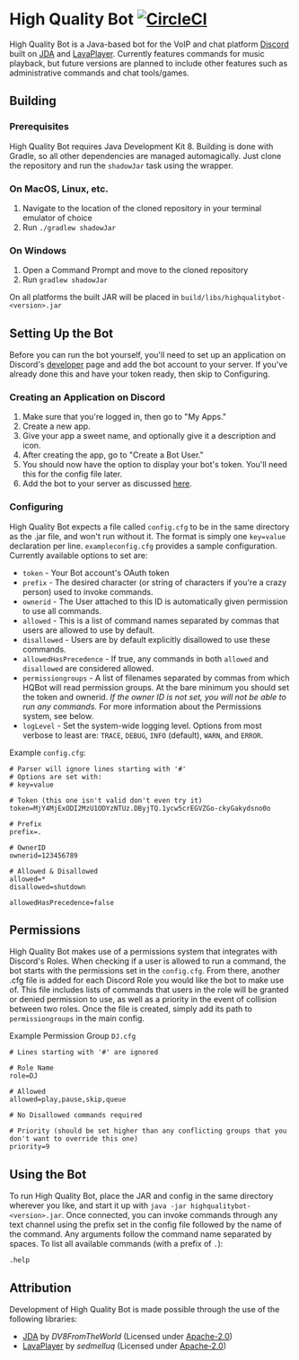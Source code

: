# High Quality Bot [![CircleCI](https://circleci.com/gh/sasquench/highqualitybot/tree/master.svg?style=svg)](https://circleci.com/gh/sasquench/highqualitybot/tree/master)

High Quality Bot is a Java-based bot for the VoIP and chat platform [Discord](https://discordapp.com) built on
[JDA](https://github.com/DV8FromTheWorld/JDA) and [LavaPlayer](https://github.com/sedmelluq/lavaplayer). Currently
features commands for music playback, but future versions are planned to include other features such as administrative
commands and chat tools/games.

## Building

### Prerequisites

High Quality Bot requires Java Development Kit 8. Building is done with Gradle, so all other dependencies are managed
automagically. Just clone the repository and run the `shadowJar` task using the wrapper.

### On MacOS, Linux, etc.

1. Navigate to the location of the cloned repository in your terminal emulator of choice
2. Run `./gradlew shadowJar`

### On Windows

1. Open a Command Prompt and move to the cloned repository
2. Run `gradlew shadowJar`

On all platforms the built JAR will be placed in `build/libs/highqualitybot-<version>.jar`

## Setting Up the Bot

Before you can run the bot yourself, you'll need to set up an application on Discord's
[developer](https://discordapp.com/developers) page and add the bot account to your server. If you've already done this
and have your token ready, then skip to Configuring.

### Creating an Application on Discord

1. Make sure that you're logged in, then go to "My Apps."
2. Create a new app.
2. Give your app a sweet name, and optionally give it a description and icon.
3. After creating the app, go to "Create a Bot User."
4. You should now have the option to display your bot's token. You'll need this for the config file later.
5. Add the bot to your server as discussed [here](https://discordapp.com/developers/docs/topics/oauth2#bots).

### Configuring

High Quality Bot expects a file called `config.cfg` to be in the same directory as the .jar file, and won't run without
it. The format is simply one `key=value` declaration per line. `exampleconfig.cfg` provides a sample configuration.
Currently available options to set are:
* `token` - Your Bot account's OAuth token
* `prefix` - The desired character (or string of characters if you're a crazy person) used to invoke commands.
* `ownerid` - The User attached to this ID is automatically given permission to use all commands.
* `allowed` - This is a list of command names separated by commas that users are allowed to use by default.
* `disallowed` - Users are by default explicitly disallowed to use these commands.
* `allowedHasPrecedence` - If true, any commands in both `allowed` and `disallowed` are considered allowed.
* `permissiongroups` - A list of filenames separated by commas from which HQBot will read permission groups.
At the bare minimum you should set the token and ownerid. *If the owner ID is not set, you will not be able to run any
commands.* For more information about the Permissions system, see below.
* `logLevel` - Set the system-wide logging level. Options from most verbose to least are: `TRACE`, `DEBUG`, `INFO` (default), `WARN`, and `ERROR`.

Example `config.cfg`:

```
# Parser will ignore lines starting with '#'
# Options are set with:
# key=value

# Token (this one isn't valid don't even try it)
token=MjY4MjExODI2MzU1ODYzNTUz.DByjTQ.1ycw5crEGVZGo-ckyGakydsno0o

# Prefix
prefix=.

# OwnerID
ownerid=123456789

# Allowed & Disallowed
allowed=*
disallowed=shutdown

allowedHasPrecedence=false

```

## Permissions

High Quality Bot makes use of a permissions system that integrates with Discord's Roles. When checking if a user is
allowed to run a command, the bot starts with the permissions set in the `config.cfg`. From there, another .cfg file is
added for each Discord Role you would like the bot to make use of. This file includes lists of commands that users in
the role will be granted or denied permission to use, as well as a priority in the event of collision between two roles.
Once the file is created, simply add its path to `permissiongroups` in the main config.

Example Permission Group `DJ.cfg`

```
# Lines starting with '#' are ignored

# Role Name
role=DJ

# Allowed
allowed=play,pause,skip,queue

# No Disallowed commands required

# Priority (should be set higher than any conflicting groups that you don't want to override this one)
priority=9

```

## Using the Bot

To run High Quality Bot, place the JAR and config in the same directory wherever you like,
and start it up with `java -jar highqualitybot-<version>.jar`. Once connected, you can invoke commands through any text
channel using the prefix set in the config file followed by the name of the command. Any arguments follow the command
name separated by spaces. To list all available commands (with a prefix of `.`):
```
.help
```

## Attribution

Development of High Quality Bot is made possible through the use of the following libraries:

* [JDA](https://github.com/DV8FromTheWorld/JDA) by *DV8FromTheWorld* (Licensed under [Apache-2.0](https://apache.org/licenses/LICENSE-2.0))
* [LavaPlayer](https://github.com/sedmelluq/LavaPlayer) by *sedmelluq* (Licensed under [Apache-2.0](https://apache.org/licenses/LICENSE-2.0))

